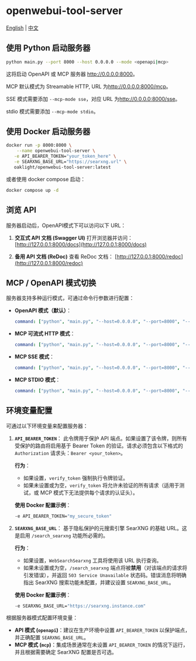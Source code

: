 # openwebui-tool-server

[English](README_en.md) | [中文](README_zh.md)

## 使用 Python 启动服务器

```bash
python main.py --port 8000 --host 0.0.0.0 --mode <openapi|mcp>
```

这将启动 OpenAPI 或 MCP 服务器 <http://0.0.0.0:8000>。

MCP 默认模式为 Streamable HTTP, URL 为<http://0.0.0.0:8000/mcp>。

SSE 模式需要添加 `--mcp-mode sse`，对应 URL 为<http://0.0.0.0:8000/sse>。

stdio 模式需要添加 `--mcp-mode stdio`。

## 使用 Docker 启动服务器

```bash
docker run -p 8000:8000 \
    --name openwebui-tool-server \
   -e API_BEARER_TOKEN="your_token_here" \
   -e SEARXNG_BASE_URL="https://searxng.url" \
   oaklight/openwebui-tool-server:latest
```

或者使用 docker compose 启动：

```bash
docker compose up -d
```

## 浏览 API

服务器启动后，OpenAPI模式下可以访问以下 URL：

1. **交互式 API 文档 (Swagger UI)**
   打开浏览器并访问：
   [http://127.0.0.1:8000/docs](http://127.0.0.1:8000/docs)

2. **备用 API 文档 (ReDoc)**
   查看 ReDoc 文档：
   [http://127.0.0.1:8000/redoc](http://127.0.0.1:8000/redoc)

## MCP / OpenAPI 模式切换

服务器支持多种运行模式，可通过命令行参数进行配置：

- **OpenAPI 模式（默认）**：

  ```yaml
  command: ["python", "main.py", "--host=0.0.0.0", "--port=8000", "--mode=openapi"]
  ```

- **MCP 可流式 HTTP 模式**：

  ```yaml
  command: ["python", "main.py", "--host=0.0.0.0", "--port=8000", "--mode=mcp"]
  ```

- **MCP SSE 模式**：

  ```yaml
  command: ["python", "main.py", "--host=0.0.0.0", "--port=8000", "--mode=mcp", "--mcp-mode=sse"]
  ```

- **MCP STDIO 模式**：

  ```yaml
  command: ["python", "main.py", "--host=0.0.0.0", "--port=8000", "--mode=mcp", "--mcp-mode=stdio"]
  ```

## 环境变量配置

可通过以下环境变量来配置服务器：

1. **`API_BEARER_TOKEN`**：
   此令牌用于保护 API 端点。如果设置了该令牌，则所有受保护的路由将启用基于 Bearer Token 的验证。请求必须包含以下格式的 `Authorization` 请求头：`Bearer <your_token>`。

   **行为**：

   - 如果设置，`verify_token` 强制执行令牌验证。
   - 如果未设置或为空，`verify_token` 将允许未验证的所有请求（适用于测试，或 MCP 模式下无法提供每个请求的认证头）。

   **使用 Docker 配置示例**：

   ```bash
   -e API_BEARER_TOKEN="my_secure_token"
   ```

2. **`SEARXNG_BASE_URL`**：
   基于隐私保护的元搜索引擎 SearXNG 的基础 URL。这是启用 `/search_searxng` 功能所必需的。

   **行为**：

   - 如果设置，`WebSearchSearxng` 工具将使用该 URL 执行查询。
   - 如果未设置或为空，`/search_searxng` 端点将被**禁用**（对该端点的请求将引发错误），并返回 `503 Service Unavailable` 状态码。错误消息将明确指出 SearXNG 搜索功能未配置，并建议设置 `SEARXNG_BASE_URL`。

   **使用 Docker 配置示例**：

   ```bash
   -e SEARXNG_BASE_URL="https://searxng.instance.com"
   ```

根据服务器模式配置环境变量：

- **API 模式 (`openapi`)**：建议在生产环境中设置 `API_BEARER_TOKEN` 以保护端点，并正确配置 `SEARXNG_BASE_URL`。
- **MCP 模式 (`mcp`)**：集成场景通常在未设置 `API_BEARER_TOKEN` 的情况下运行，并且根据需要确定 SearXNG 配置是否可选。
